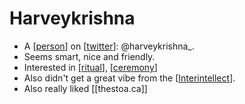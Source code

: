 # Harveykrishna
- A [[person]] on [[twitter]]: @harveykrishna_.
- Seems smart, nice and friendly.
- Interested in [[ritual]], [[ceremony]]
- Also didn't get a great vibe from the [[Interintellect]].
- Also really liked [[thestoa.ca]]

[//begin]: # "Autogenerated link references for markdown compatibility"
[person]: person.md "Person"
[twitter]: twitter.md "Twitter"
[ritual]: ritual.md "Ritual"
[ceremony]: ceremony.md "Ceremony"
[Interintellect]: interintellect.md "Interintellect"
[//end]: # "Autogenerated link references"